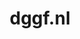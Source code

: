 ---
layout: post
title:  "dggf.nl"
internal_url:  "/dutchgov/dggf.nl.html"
subdomains_count: 13
all_subdomains_count: 41
urls_count: 7
ssl_rank: 100
http_rank: 69.285714285714
url_link: /data/dggf.nl/urls.txt
all_subdomains_link: /data/dggf.nl/all_subdomains.txt
subdomains_link: /data/dggf.nl/subdomains.txt
categories: dutchgov
---